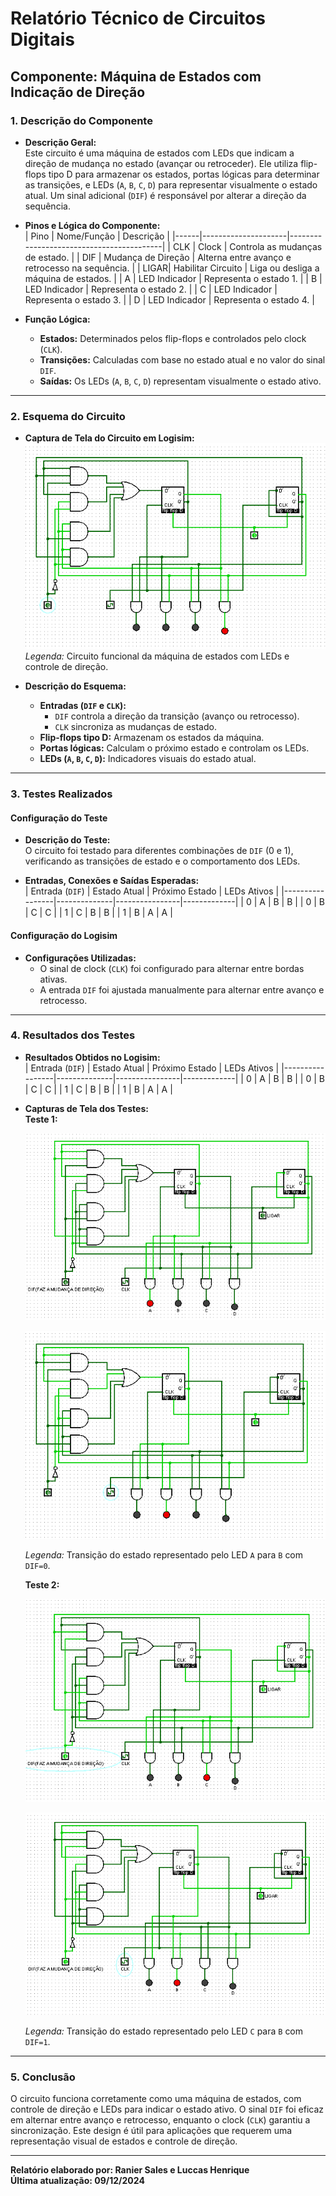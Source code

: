 # Relatório Técnico de Circuitos Digitais

## Componente: Máquina de Estados com Indicação de Direção

### 1. Descrição do Componente

- **Descrição Geral:**  
  Este circuito é uma máquina de estados com LEDs que indicam a direção de mudança no estado (avançar ou retroceder). Ele utiliza flip-flops tipo D para armazenar os estados, portas lógicas para determinar as transições, e LEDs (`A`, `B`, `C`, `D`) para representar visualmente o estado atual. Um sinal adicional (`DIF`) é responsável por alterar a direção da sequência.

- **Pinos e Lógica do Componente:**  
  | Pino | Nome/Função         | Descrição                                |
  |------|---------------------|------------------------------------------|
  | CLK  | Clock               | Controla as mudanças de estado.          |
  | DIF  | Mudança de Direção  | Alterna entre avanço e retrocesso na sequência. |
  | LIGAR| Habilitar Circuito  | Liga ou desliga a máquina de estados.    |
  | A    | LED Indicador       | Representa o estado 1.                   |
  | B    | LED Indicador       | Representa o estado 2.                   |
  | C    | LED Indicador       | Representa o estado 3.                   |
  | D    | LED Indicador       | Representa o estado 4.                   |

- **Função Lógica:**  
  - **Estados:** Determinados pelos flip-flops e controlados pelo clock (`CLK`).
  - **Transições:** Calculadas com base no estado atual e no valor do sinal `DIF`.
  - **Saídas:** Os LEDs (`A`, `B`, `C`, `D`) representam visualmente o estado ativo.

---

### 2. Esquema do Circuito

- **Captura de Tela do Circuito em Logisim:**  
  ![Esquema do Circuito](Imagens/MaquinaDeEstados.png)  
  *Legenda:* Circuito funcional da máquina de estados com LEDs e controle de direção.

- **Descrição do Esquema:**  
  - **Entradas (`DIF` e `CLK`):**  
    - `DIF` controla a direção da transição (avanço ou retrocesso).  
    - `CLK` sincroniza as mudanças de estado.  
  - **Flip-flops tipo D:** Armazenam os estados da máquina.  
  - **Portas lógicas:** Calculam o próximo estado e controlam os LEDs.  
  - **LEDs (`A`, `B`, `C`, `D`):** Indicadores visuais do estado atual.  

---

### 3. Testes Realizados

#### Configuração do Teste

- **Descrição do Teste:**  
  O circuito foi testado para diferentes combinações de `DIF` (0 e 1), verificando as transições de estado e o comportamento dos LEDs.

- **Entradas, Conexões e Saídas Esperadas:**  
  | Entrada (`DIF`) | Estado Atual | Próximo Estado | LEDs Ativos |
  |-----------------|--------------|----------------|-------------|
  | 0               | A            | B              | B           |
  | 0               | B            | C              | C           |
  | 1               | C            | B              | B           |
  | 1               | B            | A              | A           |

#### Configuração do Logisim

- **Configurações Utilizadas:**  
  - O sinal de clock (`CLK`) foi configurado para alternar entre bordas ativas.
  - A entrada `DIF` foi ajustada manualmente para alternar entre avanço e retrocesso.

---

### 4. Resultados dos Testes

- **Resultados Obtidos no Logisim:**  
  | Entrada (`DIF`) | Estado Atual | Próximo Estado | LEDs Ativos |
  |-----------------|--------------|----------------|-------------|
  | 0               | A            | B              | B           |
  | 0               | B            | C              | C           |
  | 1               | C            | B              | B           |
  | 1               | B            | A              | A           |

- **Capturas de Tela dos Testes:**  
  **Teste 1:**
  
  ![Teste 1](Imagens/MaquinaDeEstadosTeste1.png)
  
  ![Teste 1](Imagens/MaquinaDeEstadosTeste1_1.png)
  
  *Legenda:* Transição do estado representado pelo LED `A` para `B` com `DIF=0`.  

  **Teste 2:**
  
  ![Teste 2](Imagens/MaquinaDeEstadosTeste2.png)
  
  ![Teste 2](Imagens/MaquinaDeEstadosTeste2_2.png)
  
  *Legenda:* Transição do estado representado pelo LED `C` para `B` com `DIF=1`.  

---

### 5. Conclusão

O circuito funciona corretamente como uma máquina de estados, com controle de direção e LEDs para indicar o estado ativo. O sinal `DIF` foi eficaz em alternar entre avanço e retrocesso, enquanto o clock (`CLK`) garantiu a sincronização. Este design é útil para aplicações que requerem uma representação visual de estados e controle de direção.

---

**Relatório elaborado por: Ranier Sales e Luccas Henrique**  
**Última atualização: 09/12/2024**
